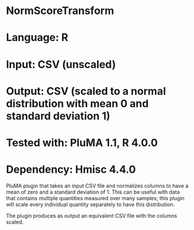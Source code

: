 # NormScoreTransform
# Language: R
# Input: CSV (unscaled)
# Output: CSV (scaled to a normal distribution with mean 0 and standard deviation 1)
# Tested with: PluMA 1.1, R 4.0.0
# Dependency: Hmisc 4.4.0

PluMA plugin that takes an input CSV file and normalizes columns to have a mean of zero and a standard deviation of 1.
This can be useful with data that contains multiple quantities measured over many samples; this plugin will
scale every individual quantity separately to have this distribution.

The plugin produces as output an equivalent CSV file with the columns scaled.

